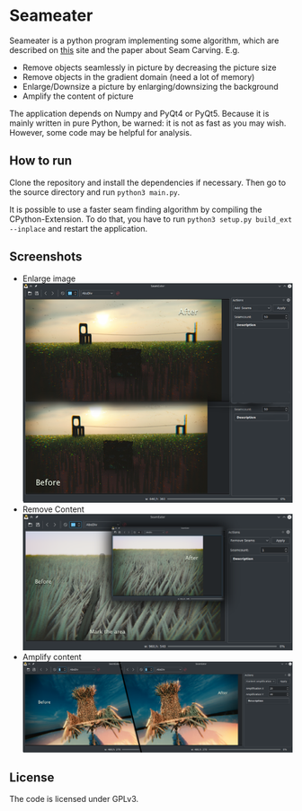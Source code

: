 # Seameater
Seameater is a python program implementing some algorithm, which are described on [this](http://www.faculty.idc.ac.il/arik/SCWeb/imret/) site and the paper about Seam Carving. E.g.

- Remove objects seamlessly in picture by decreasing the picture size
- Remove objects in the gradient domain (need a lot of memory)
- Enlarge/Downsize a picture by enlarging/downsizing the background
- Amplify the content of picture

The application depends on Numpy and PyQt4 or PyQt5. Because it is mainly written in pure Python, be warned: it is not as fast as you may wish. However, some code may be helpful for analysis.

## How to run
Clone the repository and install the dependencies if necessary.
Then go to the source directory and run `python3 main.py`.

It is possible to use a faster seam finding algorithm by compiling the CPython-Extension.
To do that, you have to run `python3 setup.py build_ext  --inplace` and restart the application.

## Screenshots
* Enlarge image
![](https://raw.githubusercontent.com/Entscheider/SeamEater/master/pic/screenshot/screenshot_add.png)
* Remove Content
![](https://raw.githubusercontent.com/Entscheider/SeamEater/master/pic/screenshot/Screenshot_remove.png)
* Amplify content
![](https://raw.githubusercontent.com/Entscheider/SeamEater/master/pic/screenshot/screenshot_content_amplification.png)

## License
The code is licensed under GPLv3.

